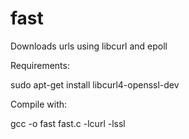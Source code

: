 # fast
Downloads urls using libcurl and epoll

Requirements:

sudo apt-get install libcurl4-openssl-dev

Compile with:

gcc -o fast fast.c -lcurl -lssl


